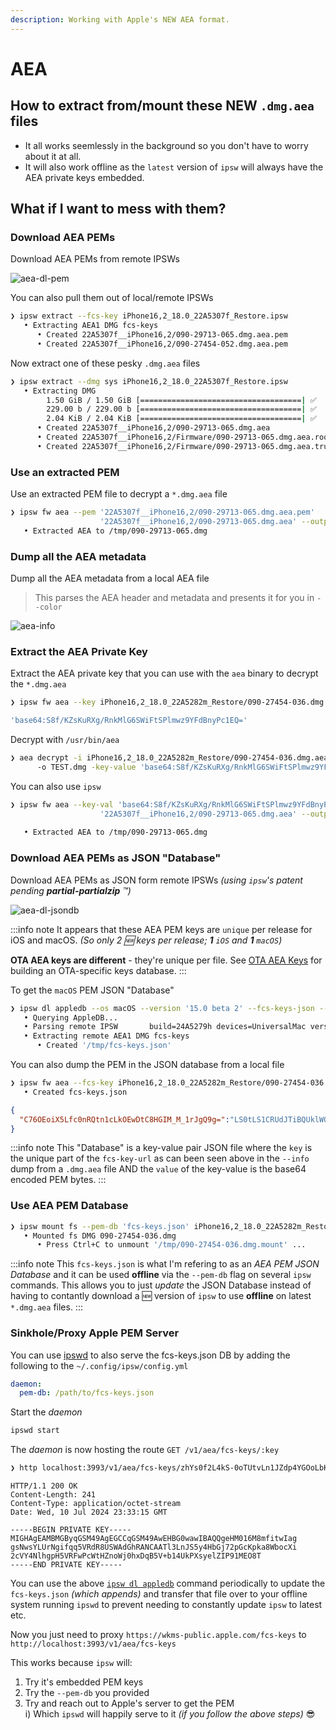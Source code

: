 ```yaml
---
description: Working with Apple's NEW AEA format.
---
```


# AEA

## How to extract from/mount these NEW `.dmg.aea` files

- It all works seemlessly in the background so you don't have to worry about it at all.
- It will also work offline as the `latest` version of `ipsw` will always have the AEA private keys embedded.

## What if I **want** to mess with them?

### Download AEA PEMs

Download AEA PEMs from remote IPSWs

![aea-dl-pem](../../static/img/guides/aea-dl-pem.webp)

You can also pull them out of local/remote IPSWs

```bash
❯ ipsw extract --fcs-key iPhone16,2_18.0_22A5307f_Restore.ipsw
   • Extracting AEA1 DMG fcs-keys
      • Created 22A5307f__iPhone16,2/090-29713-065.dmg.aea.pem
      • Created 22A5307f__iPhone16,2/090-27454-052.dmg.aea.pem
```

Now extract one of these pesky `.dmg.aea` files

```bash
❯ ipsw extract --dmg sys iPhone16,2_18.0_22A5307f_Restore.ipsw
   • Extracting DMG
        1.50 GiB / 1.50 GiB [====================================| ✅  ] 1.50 GiB/s
        229.00 b / 229.00 b [====================================| ✅  ]
        2.04 KiB / 2.04 KiB [====================================| ✅  ]
      • Created 22A5307f__iPhone16,2/090-29713-065.dmg.aea
      • Created 22A5307f__iPhone16,2/Firmware/090-29713-065.dmg.aea.root_hash
      • Created 22A5307f__iPhone16,2/Firmware/090-29713-065.dmg.aea.trustcache
```

### Use an extracted PEM

Use an extracted PEM file to decrypt a `*.dmg.aea` file

```bash
❯ ipsw fw aea --pem '22A5307f__iPhone16,2/090-29713-065.dmg.aea.pem'
                    '22A5307f__iPhone16,2/090-29713-065.dmg.aea' --output /tmp
   • Extracted AEA to /tmp/090-29713-065.dmg
```

### Dump all the AEA metadata

Dump all the AEA metadata from a local AEA file

> This parses the AEA header and metadata and presents it for you in `--color`

![aea-info](../../static/img/guides/aea-info.webp)

### Extract the AEA Private Key

Extract the AEA private key that you can use with the `aea` binary to decrypt the `*.dmg.aea`

```bash
❯ ipsw fw aea --key iPhone16,2_18.0_22A5282m_Restore/090-27454-036.dmg.aea

'base64:S8f/KZsKuRXg/RnkMlG6SWiFtSPlmwz9YFdBnyPc1EQ='
```

Decrypt with `/usr/bin/aea`

```bash
❯ aea decrypt -i iPhone16,2_18.0_22A5282m_Restore/090-27454-036.dmg.aea
      -o TEST.dmg -key-value 'base64:S8f/KZsKuRXg/RnkMlG6SWiFtSPlmwz9YFdBnyPc1EQ='
```

You can also use `ipsw`

```bash
❯ ipsw fw aea --key-val 'base64:S8f/KZsKuRXg/RnkMlG6SWiFtSPlmwz9YFdBnyPc1EQ='
                    '22A5307f__iPhone16,2/090-29713-065.dmg.aea' --output /tmp
                    
   • Extracted AEA to /tmp/090-29713-065.dmg
```

### Download AEA PEMs as JSON "Database"

Download AEA PEMs as JSON form remote IPSWs *(using `ipsw`'s patent pending **partial-partialzip** ™️)*

![aea-dl-jsondb](../../static/img/guides/aea-dl-jsondb.webp)

:::info note
It appears that these AEA PEM keys are `unique` per release for iOS and macOS. *(So only 2 🆕 keys per release; **1** `iOS` and **1** `macOS`)*

**OTA AEA keys are different** - they're unique per file. See [OTA AEA Keys](ota.md#working-with-aea-encrypted-otas) for building an OTA-specific keys database.
:::

To get the `macOS` PEM JSON "Database"

```bash
❯ ipsw dl appledb --os macOS --version '15.0 beta 2' --fcs-keys-json --output /tmp --confirm
   • Querying AppleDB...
   • Parsing remote IPSW       build=24A5279h devices=UniversalMac version=15.0
   • Extracting remote AEA1 DMG fcs-keys
      • Created '/tmp/fcs-keys.json'
```

You can also dump the PEM in the JSON database from a local file

```bash
❯ ipsw fw aea --fcs-key iPhone16,2_18.0_22A5282m_Restore/090-27454-036.dmg.aea
   • Created fcs-keys.json
```
```json
{
  "C76OEoiX5Lfc0nRQtn1cLkOEwDtC8HGIM_M_1rJgQ9g=":"LS0tLS1CRUdJTiBQUklWQVRFIEtFWS0tLS0tCk1JR0hBZ0VBTUJNR0J5cUdTTTQ5QWdFR0NDcUdTTTQ5QXdFSEJHMHdhd0lCQVFRZ21qWDBwYmU2WWErMDJUek4KY0laWHZ6L1VId1lMN1JwUVFka01QV1pmT2UraFJBTkNBQVRzeUsxZEJzUFJVZU15b2hWM2VJUG5JNGw2SzhjUApWeGZGRXBEd01DdXNlTUVrV0UzV0w5QXcvTTMyRk5Ta2lYZUNpQXoxMXBOdUJVWGVmTkFPSXlkSQotLS0tLUVORCBQUklWQVRFIEtFWS0tLS0tCg=="
}
```

:::info note
This "Database" is a key-value pair JSON file where the `key` is the unique part of the `fcs-key-url` as can been seen above in the `--info` dump from a `.dmg.aea` file AND the `value` of the key-value is the base64 encoded PEM bytes.
:::

### Use AEA PEM Database

```bash
❯ ipsw mount fs --pem-db 'fcs-keys.json' iPhone16,2_18.0_22A5282m_Restore.ipsw
   • Mounted fs DMG 090-27454-036.dmg
      • Press Ctrl+C to unmount '/tmp/090-27454-036.dmg.mount' ...
```

:::info note
This `fcs-keys.json` is what I'm refering to as an *AEA PEM JSON Database* and it can be used **offline** via the `--pem-db` flag on several `ipsw` commands.  This allows you to just *update* the JSON Database instead of having to contantly download a 🆕 version of `ipsw` to use **offline** on latest `*.dmg.aea` files.
:::

### Sinkhole/Proxy Apple PEM Server

You can use [ipswd](https://blacktop.github.io/ipsw/api) to also serve the fcs-keys.json DB by adding the following to the `~/.config/ipsw/config.yml`

```yaml
daemon:
  pem-db: /path/to/fcs-keys.json
```

Start the *daemon*

```bash
ipswd start
```

The *daemon* is now hosting the route `GET /v1/aea/fcs-keys/:key`

```bash
❯ http localhost:3993/v1/aea/fcs-keys/zhYs0f2L4kS-0oTUtvLn1JZdp4YGOoLbKFBad8ui7Vo=
```
```
HTTP/1.1 200 OK
Content-Length: 241
Content-Type: application/octet-stream
Date: Wed, 10 Jul 2024 23:33:15 GMT

-----BEGIN PRIVATE KEY-----
MIGHAgEAMBMGByqGSM49AgEGCCqGSM49AwEHBG0wawIBAQQgeHM016M8mfitwIag
gsNwsYLUrNgifqq5VRdR8USWAdGhRANCAATl3LnJS5y4HbGj72pGcKpka8WbocXi
2cVY4NlhgpH5VRFwPcWtHZnoWj0hxDqB5V+b14UkPXsyelZIP91MEO8T
-----END PRIVATE KEY-----
```

You can use the above [`ipsw dl appledb`](#download-aea-pems-as-json-database) command periodically to update the `fcs-keys.json` *(which appends)* and transfer that file over to your offline system running `ipswd` to prevent needing to constantly update `ipsw` to latest etc.

Now you just need to proxy `https://wkms-public.apple.com/fcs-keys` to `http://localhost:3993/v1/aea/fcs-keys`

This works because `ipsw` will:

1) Try it's embedded PEM keys
2) Try the `--pem-db` you provided
3) Try and reach out to Apple's server to get the PEM  
   i) Which `ipswd` will happily serve to it *(if you follow the above steps)* 😎
